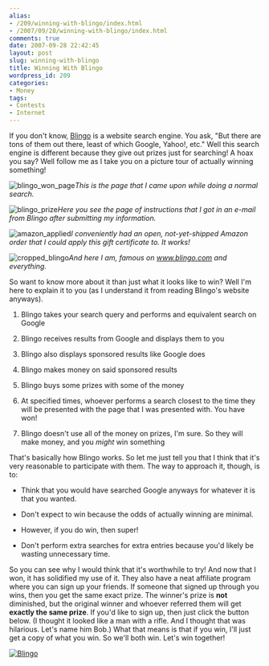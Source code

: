 ```yaml
---
alias:
- /209/winning-with-blingo/index.html
- /2007/09/28/winning-with-blingo/index.html
comments: true
date: 2007-09-28 22:42:45
layout: post
slug: winning-with-blingo
title: Winning With Blingo
wordpress_id: 209
categories:
- Money
tags:
- Contests
- Internet
---
```


If you don't know, [Blingo](http://www.blingo.com/) is a website search engine.  You ask, "But there are tons of them out there, least of which Google, Yahoo!, etc."  Well this search engine is different because they give out prizes just for searching!  A hoax you say?  Well follow me as I take you on a picture tour of actually winning something!




![blingo_won_page](http://farm2.static.flickr.com/1140/1454878422_156b25aee7.jpg)_This is the page that I came upon while doing a normal search._







![blingo_prize](http://farm2.static.flickr.com/1018/1454010355_c9106a06b6.jpg)_Here you see the page of instructions that I got in an e-mail from Blingo after submitting my information._







![amazon_applied](http://farm2.static.flickr.com/1170/1454878338_d13077b81a.jpg)_I conveniently had an open, not-yet-shipped Amazon order that I could apply this gift certificate to.  It works!_







![cropped_blingo](http://farm2.static.flickr.com/1355/1454793136_cd3857b7fd.jpg)_And here I am, famous on www.blingo.com and everything._





So want to know more about it than just what it looks like to win?  Well I'm here to explain it to you (as I understand it from reading Blingo's website anyways).





  1. Blingo takes your search query and performs and equivalent search on Google


  2. Blingo receives results from Google and displays them to you


  3. Blingo also displays sponsored results like Google does


  4. Blingo makes money on said sponsored results


  5. Blingo buys some prizes with some of the money


  6. At specified times, whoever performs a search closest to the time they will be presented with the page that I was presented with.  You have won!


  7. Blingo doesn't use all of the money on prizes, I'm sure.  So they will make money, and you _might_ win something



That's basically how Blingo works.  So let me just tell you that I think that it's very reasonable to participate with them.  The way to approach it, though, is to:


  * Think that you would have searched Google anyways for whatever it is that you wanted.


  * Don't expect to win because the odds of actually winning are minimal.


  * However, if you do win, then super!


  * Don't perform extra searches for extra entries because you'd likely be wasting unnecessary time.


 
So you can see why I would think that it's worthwhile to try!  And now that I won, it has solidified my use of it.  They also have a neat affiliate program where you can sign up your friends.  If someone that signed up through you wins, then you get the same exact prize.  The winner's prize is **not** diminished, but the original winner and whoever referred them will get **exactly the same prize**.  If you'd like to sign up, then just click the button below.  (I thought it looked like a man with a rifle.  And I thought that was hilarious.  Let's name him Bob.)  What that means is that if you win, I'll just get a copy of what you win.  So we'll both win.  Let's win together!


[![Blingo](http://static.blingo.com/images/friendbuttons/200x75.8.blu.gif)](http://www.blingo.com/friends?ref=owaPzC8r5HDSi1bTz8zecl_Z1hU)

